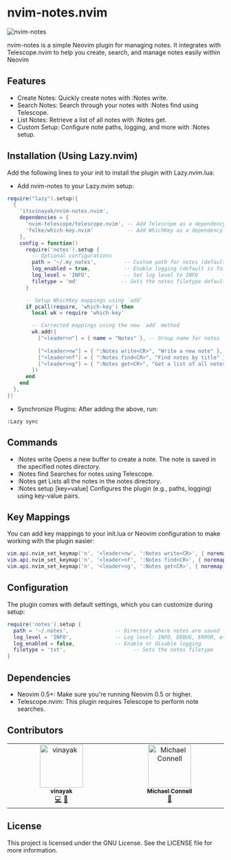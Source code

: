 # nvim-notes.nvim

![nvim-notes](images/nvim-notes.nvim.png)

nvim-notes is a simple Neovim plugin for managing notes. It integrates with Telescope.nvim to help you create, search, and manage notes easily within Neovim

## Features

- Create Notes: Quickly create notes with :Notes write.
- Search Notes: Search through your notes with :Notes find using Telescope.
- List Notes: Retrieve a list of all notes with :Notes get.
- Custom Setup: Configure note paths, logging, and more with :Notes setup.


## Installation (Using Lazy.nvim)

Add the following lines to your init to install the plugin with Lazy.nvim.lua:


- Add nvim-notes to your Lazy.nvim setup:

```lua
require("lazy").setup({
  {
    'itsvinayak/nvim-notes.nvim',
    dependencies = {
      'nvim-telescope/telescope.nvim', -- Add Telescope as a dependency
      'folke/which-key.nvim'           -- Add WhichKey as a dependency (optional)
    },
    config = function()
      require('notes').setup {
        -- Optional configurations
        path = '~/.my_notes',         -- Custom path for notes (default is '~/.notes')
        log_enabled = true,           -- Enable logging (default is false)
        log_level = 'INFO',           -- Set log level to INFO 
        filetype = 'md'              -- Sets the notes filetype default is 'md'
      }

      -- Setup WhichKey mappings using `add`
      if pcall(require, 'which-key') then
        local wk = require 'which-key'

        -- Corrected mappings using the new `add` method
        wk.add({
          ["<leader>n"] = { name = "Notes" }, -- Group name for notes
          
          ["<leader>nw"] = { ":Notes write<CR>", "Write a new note" },
          ["<leader>nf"] = { ":Notes find<CR>", "Find notes by title" },
          ["<leader>ng"] = { ":Notes get<CR>", "Get a list of all notes" },
        })
      end
    end
  },
})
```
- Synchronize Plugins: After adding the above, run:

```
:Lazy sync
```
## Commands
- :Notes write
  Opens a new buffer to create a note. The note is saved in the specified notes directory.
- :Notes find
  Searches for notes using Telescope.
- :Notes get
  Lists all the notes in the notes directory.
- :Notes setup [key=value]
  Configures the plugin (e.g., paths, logging) using key-value pairs.


## Key Mappings

You can add key mappings to your init.lua or Neovim configuration to make working with the plugin easier:

```lua
vim.api.nvim_set_keymap('n', '<leader>nw', ':Notes write<CR>', { noremap = true, silent = true })
vim.api.nvim_set_keymap('n', '<leader>nf', ':Notes find<CR>', { noremap = true, silent = true })
vim.api.nvim_set_keymap('n', '<leader>ng', ':Notes get<CR>', { noremap = true, silent = true })
```

## Configuration

The plugin comes with default settings, which you can customize during setup:

```lua
require('notes').setup {
  path = '~/.notes',               -- Directory where notes are saved
  log_level = 'INFO',              -- Log level: INFO, DEBUG, ERROR, etc.
  log_enabled = false,             -- Enable or disable logging
  filetype = 'txt',                      -- Sets the notes filetype
}
```

## Dependencies

- Neovim 0.5+: Make sure you're running Neovim 0.5 or higher.
- Telescope.nvim: This plugin requires Telescope to perform note searches.

## Contributors

<!-- ALL-CONTRIBUTORS-LIST:START - Do not remove or modify this section -->
<!-- prettier-ignore-start -->
<!-- markdownlint-disable -->
<table>
  <tbody>
    <tr>
      <td align="center" valign="top" width="14.28%"><a href="https://itsvinayak.github.io/"><img src="https://avatars.githubusercontent.com/u/33996594?v=4?s=100" width="100px;" alt="vinayak"/><br /><sub><b>vinayak</b></sub></a><br /><a href="#code-itsvinayak" title="Code">💻</a> <a href="#doc-itsvinayak" title="Documentation">📖</a></td>
      <td align="center" valign="top" width="14.28%"><a href="https://www.linkedin.com/in/mi-connell/"><img src="https://avatars.githubusercontent.com/u/14168559?v=4?s=100" width="100px;" alt="Michael Connell"/><br /><sub><b>Michael Connell</b></sub></a><br /><a href="#doc-MiConnell" title="Documentation">📖</a></td>
    </tr>
  </tbody>
</table>

<!-- markdownlint-restore -->
<!-- prettier-ignore-end -->

<!-- ALL-CONTRIBUTORS-LIST:END -->

## License

This project is licensed under the GNU License. See the LICENSE file for more information.

